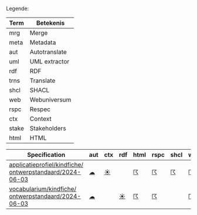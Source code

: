 Legende:

| Term | Betekenis |
| --- | --- |
| mrg | Merge |
| meta | Metadata |
| aut | Autotranslate |
| uml | UML extractor |
| rdf | RDF |
| trns | Translate |
| shcl | SHACL |
| web | Webuniversum |
| rspc | Respec |
| ctx | Context |
| stake | Stakeholders |
| html | HTML |

| Specification | aut | ctx | rdf | html | rspc | shcl | web | uml | mrg | trns | meta | stake |
| --- | --- | --- | --- | --- | --- | --- | --- | --- | --- | --- | --- | --- |
| [applicatieprofiel/kindfiche/ ontwerpstandaard/2024-06-03](/report4/doc/applicatieprofiel/kindfiche/ontwerpstandaard/2024-06-03) | [&#9729;](/report4/doc/applicatieprofiel/kindfiche/ontwerpstandaard/2024-06-03/autotranslate.report)| [&#9728;](/report4/doc/applicatieprofiel/kindfiche/ontwerpstandaard/2024-06-03/generator-jsonld-context.report)| | [&#9736;](/report4/doc/applicatieprofiel/kindfiche/ontwerpstandaard/2024-06-03/generator-html.report)| [&#9736;](/report4/doc/applicatieprofiel/kindfiche/ontwerpstandaard/2024-06-03/generator-respec.report)| [&#9736;](/report4/doc/applicatieprofiel/kindfiche/ontwerpstandaard/2024-06-03/generator-shacl.report)| [&#9736;](/report4/doc/applicatieprofiel/kindfiche/ontwerpstandaard/2024-06-03/generator-webuniversum-json.report)| [&#9729;](/report4/doc/applicatieprofiel/kindfiche/ontwerpstandaard/2024-06-03/oslo-converter-ea.report)| [&#9729;](/report4/doc/applicatieprofiel/kindfiche/ontwerpstandaard/2024-06-03/merge.report)| [&#9729;](/report4/doc/applicatieprofiel/kindfiche/ontwerpstandaard/2024-06-03/translate.report)| [&#9729;](/report4/doc/applicatieprofiel/kindfiche/ontwerpstandaard/2024-06-03/metadata.report)| [&#9728;](/report4/doc/applicatieprofiel/kindfiche/ontwerpstandaard/2024-06-03/oslo-stakeholders-converter.report)|
| [vocabularium/kindfiche/ ontwerpstandaard/2024-06-03](/report4/doc/vocabularium/kindfiche/ontwerpstandaard/2024-06-03) | [&#9729;](/report4/doc/vocabularium/kindfiche/ontwerpstandaard/2024-06-03/autotranslate.report)| | [&#9728;](/report4/doc/vocabularium/kindfiche/ontwerpstandaard/2024-06-03/generator-rdf.report)| [&#9736;](/report4/doc/vocabularium/kindfiche/ontwerpstandaard/2024-06-03/generator-html.report)| [&#9736;](/report4/doc/vocabularium/kindfiche/ontwerpstandaard/2024-06-03/generator-respec.report)| | [&#9736;](/report4/doc/vocabularium/kindfiche/ontwerpstandaard/2024-06-03/generator-webuniversum-json.report)| [&#9729;](/report4/doc/vocabularium/kindfiche/ontwerpstandaard/2024-06-03/oslo-converter-ea.report)| [&#9729;](/report4/doc/vocabularium/kindfiche/ontwerpstandaard/2024-06-03/merge.report)| [&#9729;](/report4/doc/vocabularium/kindfiche/ontwerpstandaard/2024-06-03/translate.report)| [&#9729;](/report4/doc/vocabularium/kindfiche/ontwerpstandaard/2024-06-03/metadata.report)| [&#9728;](/report4/doc/vocabularium/kindfiche/ontwerpstandaard/2024-06-03/oslo-stakeholders-converter.report)|
